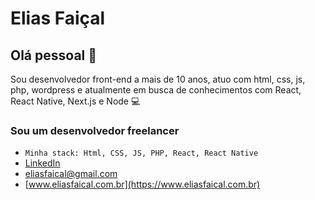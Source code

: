 # Elias Faiçal

## Olá pessoal 👋
Sou desenvolvedor front-end a mais de 10 anos, atuo com html, css, js, php, wordpress e atualmente em busca de conhecimentos com React, React Native, Next.js e Node :computer:

### Sou um desenvolvedor freelancer
- `Minha stack: Html, CSS, JS, PHP, React, React Native`
- [LinkedIn](https://www.linkedin.com/in/eliasfaical/)
- [eliasfaical@gmail.com](mailto:eliasfaical@gmail.com)
- [www.eliasfaical.com.br](https://www.eliasfaical.com.br)
